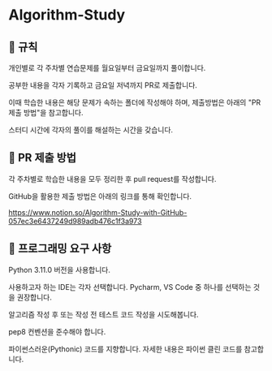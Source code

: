 # Algorithm-Study


## 🧾 규칙
개인별로 각 주차별 연습문제를 월요일부터 금요일까지 풀이합니다.


공부한 내용을 각자 기록하고 금요일 저녁까지 PR로 제출합니다. 


이때 학습한 내용은 해당 문제가 속하는 폴더에 작성해야 하며, 제출방법은 아래의 "PR 제출 방법"을 참고합니다.


스터디 시간에 각자의 풀이를 해설하는 시간을 갖습니다. 




## 📨 PR 제출 방법
각 주차별로 학습한 내용을 모두 정리한 후 pull request를 작성합니다.


GitHub을 활용한 제출 방법은 아래의 링크를 통해 확인합니다.


https://www.notion.so/Algorithm-Study-with-GitHub-057ec3e6437249d989adb476c1f3a973


## 🎯 프로그래밍 요구 사항
Python 3.11.0 버전을 사용합니다.


사용하고자 하는 IDE는 각자 선택합니다. Pycharm, VS Code 중 하나를 선택하는 것을 권장합니다.


알고리즘 작성 후 또는 작성 전 테스트 코드 작성을 시도해봅니다.


pep8 컨벤션을 준수해야 합니다.


파이썬스러운(Pythonic) 코드를 지향합니다. 자세한 내용은 파이썬 클린 코드를 참고합니다.
